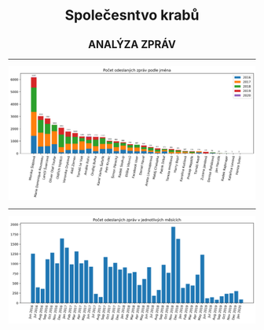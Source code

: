 <h1 align="center">Společesntvo krabů</h1>
<h2 align="center">ANALÝZA ZPRÁV</h2>

<hr/> 

<p align="center">
    <img alt="zpravy podle jmena" src="images/jmena.png">
</p>

<hr/>

<p align="center">
    <img alt="zpravy podle mesice" src="images/mesice.png">
</p>
